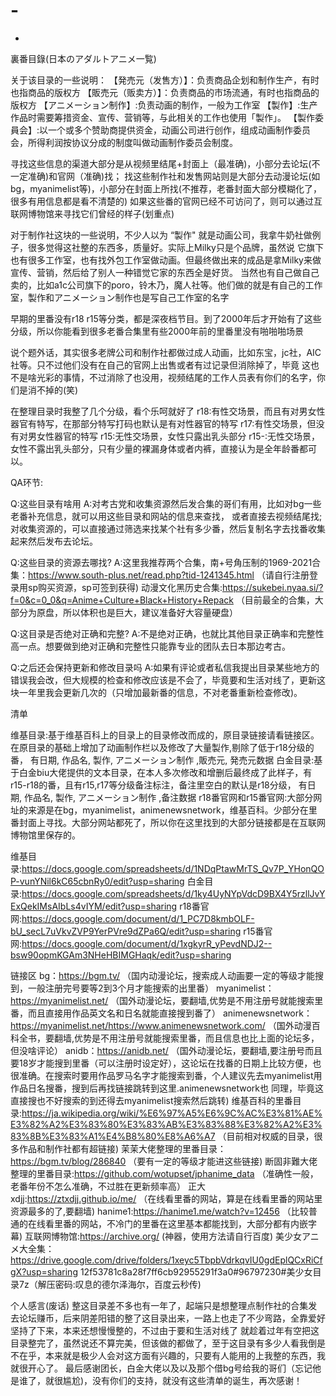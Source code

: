 # -
+


裏番目錄(日本のアダルトアニメ一覧)






关于该目录的一些说明：
【発売元（发售方）】：负责商品企划和制作生产，有时也指商品的版权方
【販売元（贩卖方）】：负责商品的市场流通，有时也指商品的版权方
【アニメーション制作】:负责动画的制作，一般为工作室
【製作】:生产作品时需要筹措资金、宣传、营销等，与此相关的工作也使用「製作」。
【製作委員会】:以一个或多个赞助商提供资金，动画公司进行创作，组成动画制作委员会，所得利润按协议分成的制度叫做动画制作委员会制度。

寻找这些信息的渠道大部分是从视频里结尾+封面上（最准确)，小部分去论坛(不一定准确)和官网（准确)找；
找这些制作社和发售网站则是大部分去动漫论坛(如bg，myanimelist等)，小部分在封面上所找(不推荐，老番封面大部分模糊化了，很多有用信息都是看不清楚的)
如果这些番的官网已经不可访问了，则可以通过互联网博物馆来寻找它们曾经的样子(划重点)

对于制作社这块的一些说明，不少人以为 “製作" 就是动画公司，我拿牛奶社做例子，很多觉得这社整的东西多，质量好。实际上Milky只是个品牌，虽然说
它旗下也有很多工作室，也有找外包工作室做动画。但最终做出来的成品是拿Milky来做宣传、营销，然后给了别人一种错觉它家的东西全是好货。
当然也有自己做自己卖的，比如a1c公司旗下的poro，铃木乃，魔人社等。他们做的就是有自己的工作室，製作和アニメーション制作也是写自己工作室的名字

早期的里番没有r18 r15等分类，都是深夜档节目。到了2000年后才开始有了这些分级，所以你能看到很多老番合集里有些2000年前的里番里没有啪啪啪场景

说个题外话，其实很多老牌公司和制作社都做过成人动画，比如东宝，jc社，AIC社等。只不过他们没有在自己的官网上出售或者有过记录但消除掉了，毕竟
这也不是啥光彩的事情，不过消除了也没用，视频结尾的工作人员表有你们的名字，你们是消不掉的(笑)

在整理目录时我整了几个分级，看个乐呵就好了
r18:有性交场景，而且有对男女性器官有特写，在那部分特写打码也默认是有对性器官的特写
r17:有性交场景，但没有对男女性器官的特写
r15:无性交场景，女性只露出乳头部分
r15-:无性交场景，女性不露出乳头部分，只有少量的裸漏身体或者内裤，直接认为是全年龄番都可以。

QA环节:

Q:这些目录有啥用
A:对考古党和收集资源然后发合集的哥们有用，比如对bg一些老番补充信息，就可以用这些目录和网站的信息来查找，
或者直接去视频结尾找;对收集资源的，可以直接通过筛选来找某个社有多少番，然后复制名字去找番收集起来然后发布去论坛。

Q:这些目录的资源去哪找?
A:这里我推荐两个合集，南+号角压制的1969-2021合集：https://www.south-plus.net/read.php?tid-1241345.html （请自行注册登录用sp购买资源，sp可签到获得)
                                     动漫文化黑历史合集:https://sukebei.nyaa.si/?f=0&c=0_0&q=Anime+Culture+Black+History+Repack （目前最全的合集，大部分为原盘，所以体积也是巨大，建议准备好大容量硬盘）

Q:这目录是否绝对正确和完整?
A:不是绝对正确，也就比其他目录正确率和完整性高一点。想要做到绝对正确和完整性只能靠专业的团队去日本那边考古。

Q:之后还会保持更新和修改目录吗
A:如果有评论或者私信我提出目录某些地方的错误我会改，但大规模的检查和修改应该是不会了，毕竟要和生活对线了，更新这块一年里我会更新几次的（只增加最新番的信息，不对老番重新检查修改)。
                                   

清单

维基目录:基于维基百科上的目录上的目录修改而成的，原目录链接请看链接区。在原目录的基础上增加了动画制作栏以及修改了大量製作,剔除了低于r18分级的番，
有日期, 作品名, 製作, アニメーション制作 ,販売元, 発売元数据
白金目录:基于白金biu大佬提供的文本目录，在本人多次修改和增删后最终成了此样子，有r15-r18的番，且有r15,r17等分级备注标注，备注里空白的默认是r18分级，
有日期, 作品名, 製作, アニメーション制作 ,备注数据
r18番官网和r15番官网:大部分网址的来源是在bg，myanimelist，animenewsnetwork，维基百科。少部分在里番封面上寻找。大部分网站都死了，所以你在这里找到的大部分链接都是在互联网博物馆里保存的。


维基目录:https://docs.google.com/spreadsheets/d/1NDqPtawMrTS_Qv7P_YHonQOP-vunYNil6kC65cbnRy0/edit?usp=sharing
白金目录:https://docs.google.com/spreadsheets/d/1ky4UyNYpVdcD9BX4Y5rzllJvYExQekIMsAIbLs4vIYM/edit?usp=sharing
r18番官网:https://docs.google.com/document/d/1_PC7D8kmbOLF-bU_secL7uVkvZVP9YerPVre9dZPa6Q/edit?usp=sharing
r15番官网:https://docs.google.com/document/d/1xgkyrR_yPevdNDJ2--bsw90opmKGAm3NHeHBIMGHaqk/edit?usp=sharing



链接区
bg：https://bgm.tv/ （国内动漫论坛，搜索成人动画要一定的等级才能搜到，一般注册完号要等2到3个月才能搜索的出里番）
myanimelist：https://myanimelist.net/ （国外动漫论坛，要翻墙,优势是不用注册号就能搜索里番，而且直接用作品英文名和日名就能直接搜到番了）
animenewsnetwork：https://myanimelist.net/https://www.animenewsnetwork.com/ （国外动漫百科全书，要翻墙,优势是不用注册号就能搜索里番，而且信息也比上面的论坛多，但没啥评论）
anidb：https://anidb.net/ （国外动漫论坛，要翻墙,要注册号而且要18岁才能搜到里番（可以注册时设定好），这论坛在找番的日期上比较方便，也很准确。在搜索时要用作品罗马名字才能搜索到番，个人建议先去myanimelist用作品日名搜番，搜到后再找链接跳转到这里.animenewsnetwork也
同理，毕竟这直接搜也不好搜索的到还得去myanimelist搜索然后跳转)
维基百科的里番目录:https://ja.wikipedia.org/wiki/%E6%97%A5%E6%9C%AC%E3%81%AE%E3%82%A2%E3%83%80%E3%83%AB%E3%83%88%E3%82%A2%E3%83%8B%E3%83%A1%E4%B8%80%E8%A6%A7 （目前相对权威的目录，很多作品和制作社都有超链接)
茉茉大佬整理的里番目录：https://bgm.tv/blog/286840 （要有一定的等级才能进这些链接)
断固非難大佬整理的里番目录:https://github.com/wotupset/jphanime_data （准确性一般，老番年份不怎么准确，不过胜在更新频率高）
正大xdjj:https://ztxdjj.github.io/me/ （在线看里番的网站，算是在线看里番的网站里资源最多的了,要翻墙)
hanime1:https://hanime1.me/watch?v=12456 （比较普通的在线看里番的网站，不冷门的里番在这里基本都能找到，大部分都有内嵌字幕)
互联网博物馆:https://archive.org/ (神器，使用方法请自行百度)
美少女アニメ大全集：https://drive.google.com/drive/folders/1xeyc5TbpbVdrkqvIU0gdEplQCxRiCfgX?usp=sharing
                                 12f53781c8a28f7ff6cb92955291f3a0#96797230#美少女目录7z（解压密码:叹息的德尔泽海尔，百度云秒传)

个人感言(废话)
整这目录差不多也有一年了，起端只是想整理点制作社的合集发去论坛赚币，后来阴差阳错的整了这目录出来，一路上也走了不少弯路，全靠爱好坚持了下来，本来还想慢慢整的，不过由于要和生活对线了
就趁着过年有空把这目录整完了，虽然说还不算完美，但该做的都做了，至于这目录有多少人看我倒是不在乎，本来就是极少人会对这方面有兴趣的，只要有人能用的上我整的东西，我就很开心了。
最后感谢团长，白金大佬以及以及那个借bg号给我的哥们（忘记他是谁了，就很尴尬)，没有你们的支持，就没有这些清单的诞生，再次感谢！
